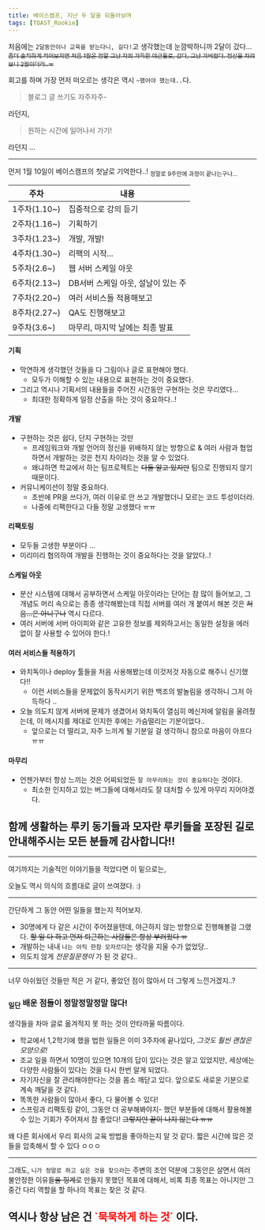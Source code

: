 ```yaml
---
title: 베이스캠프, 지난 두 달을 되돌아보며
tags: [TOAST_Rookie]
---
```


처음에는 `2달동안이나 교육을 받는다니, 길다!`고 생각했는데 눈깜박하니까 2달이 갔다...
~~<sub>좀더 솔직하게 적어보자면 처음 1월은 정말 그냥 자의 가득한 야근들로, 갔다, 그냥 가버렸다. 정신을 차려보니 2월이더라..ㅠ </sub>~~

회고를 하며 가장 먼저 떠오르는 생각은 역시 `~했어야 했는데..`다.

> 블로그 글 쓰기도 자주자주-

라던지,

> 원하는 시간에 일어나서 가기!

라던지 ...

------
먼저 1월 10일이 베이스캠프의 첫날로 기억한다..!
<sub>정말로 9주만에 과정이 끝나는구나...</sub>

주차 | 내용 |
----|-----|
1주차(1.10~)| 집중적으로 강의 듣기
2주차(1.16~)| 기획하기
3주차(1.23~)| 개발, 개발!
4주차(1.30~)| 리팩의 시작...
5주차(2.6~)| 웹 서버 스케일 아웃
6주차(2.13~)| DB서버 스케일 아웃, 설날이 있는 주
7주차(2.20~)| 여러 서비스들 적용해보고
8주차(2.27~)| QA도 진행해보고
9주차(3.6~)| 마무리, 마지막 날에는 최종 발표

#### 기획
- 막연하게 생각했던 것들을 다 그림이나 글로 표현해야 했다.
  - 모두가 이해할 수 있는 내용으로 표현하는 것이 중요했다.
- 그리고 역시나 기획서의 내용들을 주어진 시간동안 구현하는 것은 무리였다...
  - 최대한 정확하게 일정 산출을 하는 것이 중요하다..!

#### 개발
- 구현하는 것은 쉽다, 단지 구현하는 것만
  - 프레임워크와 개발 언어의 정신을 위배하지 않는 방향으로 & 여러 사람과 협업하면서 개발하는 것은 천지 차이라는 것을 알 수 있었다.
  - 왜냐하면 학교에서 하는 팀프로젝트는 ~~다들 알고 있지만~~ 팀으로 진행되지 않기 때문이다.
- 커뮤니케이션이 정말 중요하다.
  - 초반에 PR을 쓰다가, 여러 이유로 안 쓰고 개발했더니 모르는 코드 투성이더라.
  - 나중에 리팩한다고 다들 정말 고생했다 ㅠㅠ

#### 리팩토링
- 모두들 고생한 부분이다 ...
- 미리미리 협의하여 개발을 진행하는 것이 중요하다는 것을 알았다..!


#### 스케일 아웃
- 분산 시스템에 대해서 공부하면서 스케일 아웃이라는 단어는 참 많이 들어보고, 그 개념도 머리 속으로는 종종 생각해봤는데 직접 서버를 여러 개 붙여서 해본 것은 ~~처음...은 아니구나~~ 역시 다르다.
- 여러 서버에 서버 아이피와 같은 고유한 정보를 제외하고서는 동일한 설정을 에러 없이 잘 사용할 수 있어야 한다.!

#### 여러 서비스들 적용하기
- 와치독이나 deploy 툴들을 처음 사용해봤는데 이것저것 자동으로 해주니 신기했다!!
  - 이런 서비스들을 문제없이 동작시키기 위한 백조의 발놀림을 생각하니 그저 아득하다 ..
- 오늘 의도치 않게 서버에 문제가 생겼어서 와치독이 열심히 메신저에 알림을 울려줬는데, 이 메시지를 제대로 인지한 후에는 가슴떨리는 기분이었다..
  - 앞으로는 더 떨리고, 자주 느끼게 될 기분일 걸 생각하니 참으로 마음이 아프다 ㅠㅠ

#### 마무리
- 언젠가부터 항상 느끼는 것은 어찌되었든 `잘 마무리하는 것이 중요하다`는 것이다.
  - 최소한 인지하고 있는 버그들에 대해서라도 잘 대처할 수 있게 마무리 지어야겠다.



## 함께 생활하는 루키 동기들과 모자란 루키들을 포장된 길로 안내해주시는 모든 분들께 감사합니다!!


------
여기까지는 기술적인 이야기들을 적었다면 이 밑으로는,

오늘도 역시 의식의 흐름대로 글이 쓰여졌다. :)

------

간단하게 그 동안 어떤 일들을 했는지 적어보자.


- 30명에게 다 같은 시간이 주어졌을텐데, 야근하지 않는 방향으로 진행해볼걸 그랬다. ~~할 일 다 하고 먼저 퇴근하는 사람들은 항상 부러웠다 ㅠ~~
- 개발하는 내내 `나는 아직 한참 모자르다`는 생각을 지울 수가 없었당..
- 의도치 않게 *전문질문쟁이* 가 된 것 같다..

------

너무 아쉬웠던 것들만 적은 거 같다, 좋았던 점이 많아서 더 그렇게 느낀거겠지..?

<h3><sub>일단</sub> 배운 점들이 정말정말정말 많다!</h3>
생각들을 차마 글로 옮겨적지 못 하는 것이 안타까울 따름이다.

- 학교에서 1,2학기에 했을 법한 일들은 이미 3주차에 끝나있다, *그것도 훨씬 괜찮은 모양으로!*
- 조교 일을 하면서 10명이 있으면 10개의 답이 있다는 것은 알고 있었지만, 세상에는 다양한 사람들이 있다는 것을 다시 한번 알게 되었다.
- 자기자신을 잘 관리해야한다는 것을 몸소 깨닫고 있다. 앞으로도 새로운 기분으로 계속 깨달을 것 같다.
- 똑똑한 사람들이 많아서 좋다, 다 물어볼 수 있다!
- 스프링과 리팩토링 같이, 그동안 더 공부해봐야지- 했던 부분들에 대해서 활용해볼 수 있는 기회가 주어져서 참 좋았다! ~~그렇지만 끝이 나지 않는다 ㅠㅠ~~


왜 다른 회사에서 우리 회사의 교육 방법을 좋아하는지 알 것 같다.
짧은 시간에 많은 것들을 압축해서 할 수 있다 ㅇㅇㅇ


------

그래도, `니가 정말로 하고 싶은 것을 찾으라`는 주변의 조언 덕분에 그동안은 살면서 여러 불안정한 이유들~~을 핑계~~로 만들지 못했던 목표에 대해서, 비록 최종 목표는 아니지만 그 중간 다리 역할을 할 하나의 목표는 찾은 것 같다.

<h2>역시나 항상 남은 건 <span style="color:red;">`묵묵하게 하는 것`</span> 이다. </h2>
